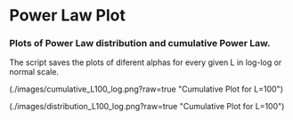 # Power Law Plot
### Plots of Power Law distribution and cumulative Power Law.

 The script saves the plots of diferent alphas for every given L in log-log or normal scale.

(./images/cumulative_L100_log.png?raw=true "Cumulative Plot for L=100")

(./images/distribution_L100_log.png?raw=true "Cumulative Plot for L=100")
